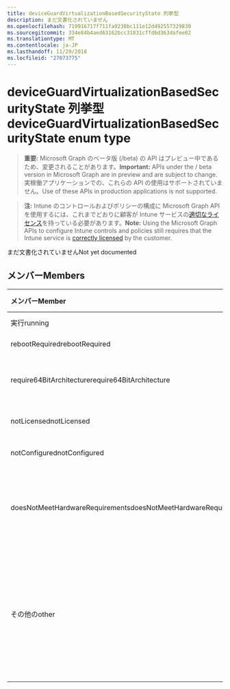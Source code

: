 ```yaml
---
title: deviceGuardVirtualizationBasedSecurityState 列挙型
description: まだ文書化されていません
ms.openlocfilehash: 719916717f711fa9230bc111e12d492557329830
ms.sourcegitcommit: 334e84b4aed63162bcc31831cffd6d363dafee02
ms.translationtype: MT
ms.contentlocale: ja-JP
ms.lasthandoff: 11/29/2018
ms.locfileid: "27073775"
---
```

# <a name="deviceguardvirtualizationbasedsecuritystate-enum-type"></a><span data-ttu-id="81210-103">deviceGuardVirtualizationBasedSecurityState 列挙型</span><span class="sxs-lookup"><span data-stu-id="81210-103">deviceGuardVirtualizationBasedSecurityState enum type</span></span>

> <span data-ttu-id="81210-104">**重要:** Microsoft Graph のベータ版 (/beta) の API はプレビュー中であるため、変更されることがあります。</span><span class="sxs-lookup"><span data-stu-id="81210-104">**Important:** APIs under the / beta version in Microsoft Graph are in preview and are subject to change.</span></span> <span data-ttu-id="81210-105">実稼働アプリケーションでの、これらの API の使用はサポートされていません。</span><span class="sxs-lookup"><span data-stu-id="81210-105">Use of these APIs in production applications is not supported.</span></span>

> <span data-ttu-id="81210-106">**注:** Intune のコントロールおよびポリシーの構成に Microsoft Graph API を使用するには、これまでどおりに顧客が Intune サービスの[適切なライセンス](https://go.microsoft.com/fwlink/?linkid=839381)を持っている必要があります。</span><span class="sxs-lookup"><span data-stu-id="81210-106">**Note:** Using the Microsoft Graph APIs to configure Intune controls and policies still requires that the Intune service is [correctly licensed](https://go.microsoft.com/fwlink/?linkid=839381) by the customer.</span></span>

<span data-ttu-id="81210-107">まだ文書化されていません</span><span class="sxs-lookup"><span data-stu-id="81210-107">Not yet documented</span></span>
## <a name="members"></a><span data-ttu-id="81210-108">メンバー</span><span class="sxs-lookup"><span data-stu-id="81210-108">Members</span></span>
|<span data-ttu-id="81210-109">メンバー</span><span class="sxs-lookup"><span data-stu-id="81210-109">Member</span></span>|<span data-ttu-id="81210-110">値</span><span class="sxs-lookup"><span data-stu-id="81210-110">Value</span></span>|<span data-ttu-id="81210-111">説明</span><span class="sxs-lookup"><span data-stu-id="81210-111">Description</span></span>|
|:---|:---|:---|
|<span data-ttu-id="81210-112">実行</span><span class="sxs-lookup"><span data-stu-id="81210-112">running</span></span>|<span data-ttu-id="81210-113">0</span><span class="sxs-lookup"><span data-stu-id="81210-113">0</span></span>|<span data-ttu-id="81210-114">実行中</span><span class="sxs-lookup"><span data-stu-id="81210-114">Running</span></span>|
|<span data-ttu-id="81210-115">rebootRequired</span><span class="sxs-lookup"><span data-stu-id="81210-115">rebootRequired</span></span>|<span data-ttu-id="81210-116">1</span><span class="sxs-lookup"><span data-stu-id="81210-116">1</span></span>|<span data-ttu-id="81210-117">必要なルート</span><span class="sxs-lookup"><span data-stu-id="81210-117">Root required</span></span>|
|<span data-ttu-id="81210-118">require64BitArchitecture</span><span class="sxs-lookup"><span data-stu-id="81210-118">require64BitArchitecture</span></span>|<span data-ttu-id="81210-119">2</span><span class="sxs-lookup"><span data-stu-id="81210-119">2</span></span>|<span data-ttu-id="81210-120">必要な 64 ビット アーキテクチャ</span><span class="sxs-lookup"><span data-stu-id="81210-120">64 bit architecture required</span></span>|
|<span data-ttu-id="81210-121">notLicensed</span><span class="sxs-lookup"><span data-stu-id="81210-121">notLicensed</span></span>|<span data-ttu-id="81210-122">3</span><span class="sxs-lookup"><span data-stu-id="81210-122">3</span></span>|<span data-ttu-id="81210-123">ライセンスがありません。</span><span class="sxs-lookup"><span data-stu-id="81210-123">Not licensed</span></span>|
|<span data-ttu-id="81210-124">notConfigured</span><span class="sxs-lookup"><span data-stu-id="81210-124">notConfigured</span></span>|<span data-ttu-id="81210-125">4</span><span class="sxs-lookup"><span data-stu-id="81210-125">4</span></span>|<span data-ttu-id="81210-126">構成されていません</span><span class="sxs-lookup"><span data-stu-id="81210-126">Not configured</span></span>|
|<span data-ttu-id="81210-127">doesNotMeetHardwareRequirements</span><span class="sxs-lookup"><span data-stu-id="81210-127">doesNotMeetHardwareRequirements</span></span>|<span data-ttu-id="81210-128">5</span><span class="sxs-lookup"><span data-stu-id="81210-128">5</span></span>|<span data-ttu-id="81210-129">システムがハードウェア要件を満たしていません。</span><span class="sxs-lookup"><span data-stu-id="81210-129">System does not meet hardware requirements</span></span>|
|<span data-ttu-id="81210-130">その他の</span><span class="sxs-lookup"><span data-stu-id="81210-130">other</span></span>|<span data-ttu-id="81210-131">42</span><span class="sxs-lookup"><span data-stu-id="81210-131">42</span></span>|<span data-ttu-id="81210-132">他の。</span><span class="sxs-lookup"><span data-stu-id="81210-132">Other.</span></span> <span data-ttu-id="81210-133">DeviceGuard-マイクロソフトの Windows のイベント ログには、詳細情報があります。</span><span class="sxs-lookup"><span data-stu-id="81210-133">Event logs in microsoft-Windows-DeviceGuard have more details.</span></span>|





